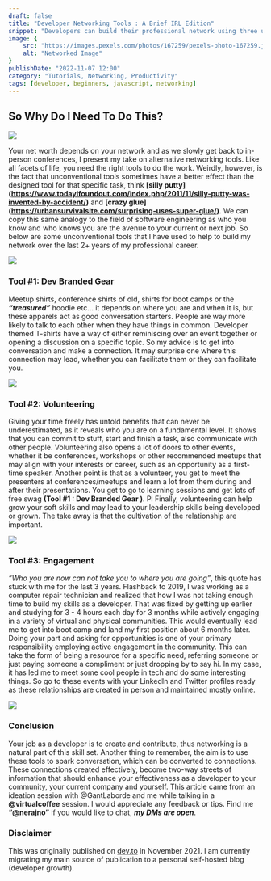 ```yaml
---
draft: false
title: "Developer Networking Tools : A Brief IRL Edition"
snippet: "Developers can build their professional network using three unconventional tools: wearing tech-branded clothing, volunteering at events, and staying active in developer communities. These methods create natural opportunities to meet other developers and industry professionals without the awkwardness of traditional networking. The connections you make through these activities can lead to new job opportunities, mentorship, and professional growth."
image: {
    src: "https://images.pexels.com/photos/167259/pexels-photo-167259.jpeg",
    alt: "Networked Image"
}
publishDate: "2022-11-07 12:00"
category: "Tutorials, Networking, Productivity"
tags: [developer, beginners, javascript, networking]
---
```


## So Why Do I Need To Do This?

![](https://media.giphy.com/media/KX5nwoDX97AtPvKBF6/giphy.gif)

Your net worth depends on your network and as we slowly get back to in-person conferences, I present my take on alternative networking tools. Like all facets of life, you need the right tools to do the work. Weirdly, however, is the fact that unconventional tools sometimes have a better effect than the designed tool for that specific task, think **[silly putty] (https://www.todayifoundout.com/index.php/2011/11/silly-putty-was-invented-by-accident/)** and **[crazy glue] (https://urbansurvivalsite.com/surprising-uses-super-glue/)**. We can copy this same analogy to the field of software engineering as who you know and who knows you are the avenue to your current or next job. So below are some unconventional tools that I have used to help to build my network over the last 2+ years of my professional career.

![](https://www.sfdc99.com/wp-content/uploads/2017/11/df17-swag.jpg)

### Tool #1: Dev Branded Gear
Meetup shirts, conference shirts of old, shirts for boot camps or the ***“treasured”*** hoodie etc… it depends on where you are and when it is, but these apparels act as good conversation starters. People are way more likely to talk to each other when they have things in common. Developer themed T-shirts have a way of either reminiscing over an event together or opening a discussion on a specific topic. So my advice is to get into conversation and make a connection. It may surprise one where this connection may lead, whether you can facilitate them or they can facilitate you.

![](https://www.americaontech.org/uploads/1/2/7/6/127666989/dsc-0794_orig.jpg)

### Tool #2: Volunteering
Giving your time freely has untold benefits that can never be underestimated, as it reveals who you are on a fundamental level. It shows that you can commit to stuff, start and finish a task, also communicate with other people. Volunteering also opens a lot of doors to other events, whether it be conferences, workshops or other recommended meetups that may align with your interests or career, such as an opportunity as a first-time speaker. Another point is that as a volunteer, you get to meet the presenters at conferences/meetups and learn a lot from them during and after their presentations. You get to go to learning sessions and get lots of free swag **(Tool #1 : Dev Branded Gear )**. Pl Finally, volunteering can help grow your soft skills and may lead to your leadership skills being developed or grown. The take away is that the cultivation of the relationship are important.

![](https://admin.workforce.com/wp-content/uploads/sites/2/2020/05/tech-tools.jpg)

### Tool #3: Engagement
*“Who you are now can not take you to where you are going”*, this quote has stuck with me for the last 3 years. Flashback to 2019, I was working as a computer repair technician and realized that how I was not taking enough time to build my skills as a developer. That was fixed by getting up earlier and studying for 3 - 4 hours each day for 3 months while actively engaging in a variety of virtual and physical communities. This would eventually lead me to get into boot camp and land my first position about 6 months later. Doing your part and asking for opportunities is one of your primary responsibility employing active engagement in the community. This can take the form of being a resource for a specific need, referring someone or just paying someone a compliment or just dropping by to say hi. In my case, it has led me to meet some cool people in tech and do some interesting things. So go to these events with your LinkedIn and Twitter profiles ready as these relationships are created in person and maintained mostly online.

![](https://blogmedia.evbstatic.com/wp-content/uploads/wpmulti/sites/3/2018/08/22091712/choose-conference-speakers.jpg)

### Conclusion
Your job as a developer is to create and contribute, thus networking is a natural part of this skill set. Another thing to remember, the aim is to use these tools to spark conversation, which can be converted to connections. These connections created effectively, become two-way streets of information that should enhance your effectiveness as a developer to your community, your current company and yourself. This article came from an ideation session with @GantLaborde and me while talking in a **@virtualcoffee** session. I would appreciate any feedback or tips. Find me **“@nerajno”** if you would like to chat, ***my DMs are open***.


### Disclaimer
This was originally published on [dev.to](https://dev.to/nerajno/developer-networking-tools-a-brief-irl-edition-55dl) in November 2021. I am currently migrating my main source of publication to a personal self-hosted blog (developer growth).
